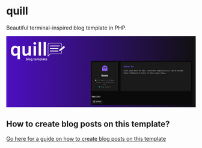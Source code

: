 # quill
Beautiful terminal-inspired blog template in PHP.

![quill thumbnail](https://raw.githubusercontent.com/kybrd12/quill/refs/heads/main/quill.png)

## How to create blog posts on this template?
[Go here for a guide on how to create blog posts on this template](https://github.com/kybrd12/quill/blob/main/posts/DELETE-THIS-FILE-how-to-make-posts.md)
